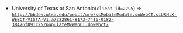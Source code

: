  - University of Texas at San Antonio(`client_id=2295`) => [`http://bbdev.utsa.edu/webct/urw/ssMobileModule.snWebCT.siURN:X-WEBCT-VISTA-V1:a7222861-8173-7416-0182-38476f891c25/populateMyWebCT.dowebct/`](http://bbdev.utsa.edu/webct/urw/ssMobileModule.snWebCT.siURN:X-WEBCT-VISTA-V1:a7222861-8173-7416-0182-38476f891c25/populateMyWebCT.dowebct/)
